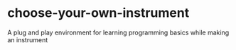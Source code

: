 # choose-your-own-instrument
A plug and play environment for learning programming basics while making an instrument
